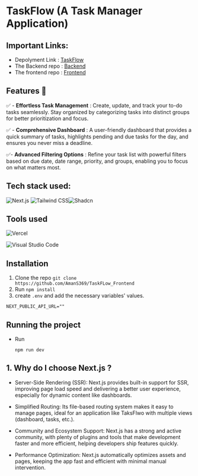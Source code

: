 # TaskFlow (A Task Manager Application)

## Important Links:

- Depolyment Link : [TaskFlow](https://task-flow.live)
- The Backend repo : [Backend ](https://github.com/AmanS369/TaskFlow)
- The frontend repo : [Frontend](https://github.com/AmanS369/TaskFLow_Frontend)

## Features 🌟

✅ - **Effortless Task Management** : Create, update, and track your to-do tasks seamlessly. Stay organized by categorizing tasks into distinct groups for better prioritization and focus.

✅ - **Comprehensive Dashboard** : A user-friendly dashboard that provides a quick summary of tasks, highlights pending and due tasks for the day, and ensures you never miss a deadline.

✅- **Advanced Filtering Options** : Refine your task list with powerful filters based on due date, date range, priority, and groups, enabling you to focus on what matters most.

## Tech stack used:

![Next.js](https://img.shields.io/badge/next.js-000000?style=for-the-badge&logo=nextdotjs&logoColor=white)
![Tailwind CSS](https://img.shields.io/badge/Tailwind_CSS-grey?style=for-the-badge&logo=tailwind-css&logoColor=38B2AC)![Shadcn](https://img.shields.io/badge/shadcn/ui-000000?style=for-the-badge&logo=shadcn/ui&logoColor=white)

## Tools used

![Vercel](https://img.shields.io/badge/Vercel-000000?style=for-the-badge&logo=vercel&logoColor=white)

![Visual Studio Code](https://img.shields.io/badge/Visual%20Studio%20Code-0078d7.svg?style=for-the-badge&logo=visual-studio-code&logoColor=white)

## Installation

1. Clone the repo `git clone https://github.com/AmanS369/TaskFLow_Frontend`
2. Run `npm install`
3. create `.env` and add the necessary variables' values.

```
NEXT_PUBLIC_API_URL=""
```

## Running the project

- Run

  ```
  npm run dev
  ```

## 1. Why do I choose Next.js ?

- Server-Side Rendering (SSR): Next.js provides built-in support for SSR, improving page load speed and delivering a better user experience, especially for dynamic content like dashboards.

- Simplified Routing: Its file-based routing system makes it easy to manage pages, ideal for an application like TaksFlwo with multiple views (dashboard, tasks, etc.).

- Community and Ecosystem Support: Next.js has a strong and active community, with plenty of plugins and tools that make development faster and more efficient, helping developers ship features quickly.

- Performance Optimization: Next.js automatically optimizes assets and pages, keeping the app fast and efficient with minimal manual intervention.
